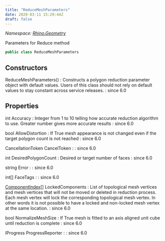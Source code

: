```yaml
---
title: "ReduceMeshParameters"
date: 2020-03-11 15:29:44Z
draft: false
---
```


*Namespace: [Rhino.Geometry](../)*

Parameters for Reduce method
```cs
public class ReduceMeshParameters
```
## Constructors

ReduceMeshParameters()
: Constructs a polygon reduction parameter object with default values.
     Users of this class should not rely on default values to stay constant
     across service releases.
: since 6.0
## Properties

int Accuracy
: Integer from 1 to 10 telling how accurate reduction algorithm
     to use. Greater number gives more accurate results
: since 6.0

bool AllowDistortion
: If True mesh appearance is not changed even if the target polygon count is not reached
: since 6.0

CancellationToken CancelToken
: 
: since 6.0

int DesiredPolygonCount
: Desired or target number of faces
: since 6.0

string Error
: 
: since 6.0

int[] FaceTags
: 
: since 6.0

[ComponentIndex](/rhinocommon/rhino/geometry/componentindex/)[] LockedComponents
: List of topological mesh vertices and mesh vertices that will not be moved or deleted in reduction process.
     Each mesh vertex will lock the corresponding topological mesh vertex. In other words it is not possible to have a
     locked and non-locked mesh vertex at the same location.
: since 6.0

bool NormalizeMeshSize
: If True mesh is fitted to an axis aligned unit cube until reduction is complete
: since 6.0

IProgress<double> ProgressReporter
: 
: since 6.0

